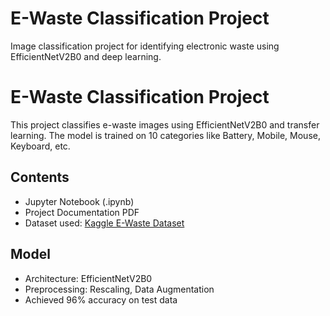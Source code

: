 # E-Waste Classification Project
Image classification project for identifying electronic waste using EfficientNetV2B0 and deep learning.
# E-Waste Classification Project

This project classifies e-waste images using EfficientNetV2B0 and transfer learning. The model is trained on 10 categories like Battery, Mobile, Mouse, Keyboard, etc.

## Contents
- Jupyter Notebook (.ipynb)
- Project Documentation PDF
- Dataset used: [Kaggle E-Waste Dataset](https://www.kaggle.com/datasets/akshat103/e-waste-image-dataset)

## Model
- Architecture: EfficientNetV2B0
- Preprocessing: Rescaling, Data Augmentation
- Achieved 96% accuracy on test data

